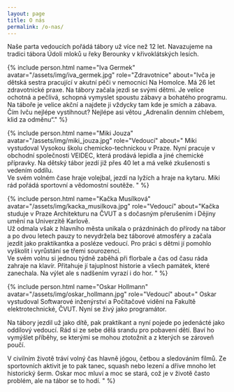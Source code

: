 ```yaml
---
layout: page
title: O nás
permalink: /o-nas/
---
```


Naše parta vedoucích pořádá tábory už více než 12 let. Navazujeme na tradici
tábora Údolí mloků u řeky Berounky v křivoklátských lesích.

{% include person.html
  name="Iva Germek"
  avatar="/assets/img/iva_germek.jpg"
  role="Zdravotnice"
  about="Ivča je dětská sestra pracující v akutní péči v nemocnici Na Homolce. Má 26 let zdravotnické praxe. Na tábory začala jezdi se svými dětmi. Je velice ochotná a pečlivá, schopná vymyslet spoustu zábavy a bohatého programu. Na táboře je velice akční a najdete ji vždycky tam kde je smích a zábava.
Čím Ivču nejlépe vystihnout? Nejlépe asi větou „Adrenalin denním chlebem, klid za odměnu“." %}

{% include person.html
  name="Miki Jouza"
  avatar="/assets/img/miki_jouza.jpg"
  role="Vedoucí"
  about=" Miki vystudoval Vysokou školu chemicko-technickou v Praze. Nyní pracuje v obchodní společnosti VEIDEC, která prodává lepidla a jiné chemické přípravky.  Na dětský tábor jezdí již přes 40 let a má velké zkušenosti s vedením oddílu.
<br>Ve svém volném čase hraje volejbal, jezdí na lyžích a hraje na kytaru. Miki rád pořádá sportovní a vědomostní soutěže. " %}

{% include person.html
  name="Kačka Musílková"
  avatar="/assets/img/kacka_musilkova.jpg"
  role="Vedoucí"
  about="Kačka studuje v Praze Architekturu na ČVUT a s dočasným přerušením i Dějiny umění na Univerzitě Karlově.
<br>
Už odmala však z hlavního města unikala o prázdninách do přírody na tábor a po dvou letech pauzy to nevydržela bez táborové atmosféry a začala jezdit jako praktikantka a posléze vedoucí. Pro práci s dětmi jí pomohlo vyškolit i vyrůstání se třemi sourozenci.
<br>
Ve svém volnu si jednou týdně zaběhá při florbale a čas od času ráda zahraje na klavír. Přitahuje jí tajuplnost historie a všech památek, které zanechala. Na výlet ale s nadšením vyrazí i do hor. " %}

{% include person.html
  name="Oskar Hollmann"
  avatar="/assets/img/oskar_hollmann.jpg"
  role="Vedoucí"
  about=" Oskar vystudoval Softwarové inženýrství a Počítačové vidění na Fakultě elektrotechnické, ČVUT. Nyní se živý jako programátor.

Na tábory jezdil už jako dítě, pak praktikant a nyní pojede po jedenácté jako oddílový vedoucí. Rád si ze sebe dělá srandu pro pobavení dětí. Baví ho vymýšlet příběhy, se kterými se mohou ztotožnit a z kterých se zároveň poučí.

V civilním životě tráví volný čas hlavně jógou, četbou a sledováním filmů. Ze sportovních aktivit je to pak tanec, squash nebo lezení a dříve mnoho let historický šerm. Oskar moc mluví a moc se stará, což je v životě často problém, ale na tábor se to hodí. " %}
